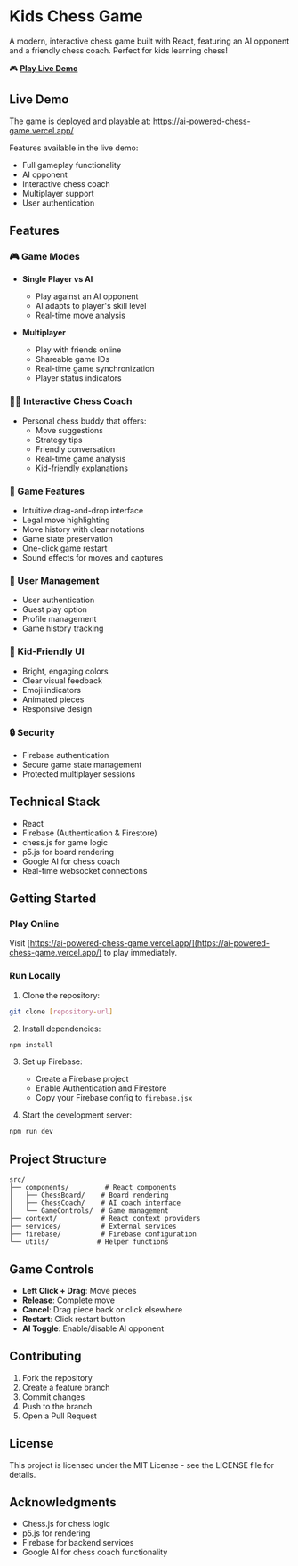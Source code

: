 # Kids Chess Game

A modern, interactive chess game built with React, featuring an AI opponent and a friendly chess coach. Perfect for kids learning chess!

🎮 **[Play Live Demo](https://ai-powered-chess-game.vercel.app/)**

## Live Demo
The game is deployed and playable at: https://ai-powered-chess-game.vercel.app/

Features available in the live demo:
- Full gameplay functionality
- AI opponent
- Interactive chess coach
- Multiplayer support
- User authentication

## Features

### 🎮 Game Modes
- **Single Player vs AI**
  - Play against an AI opponent
  - AI adapts to player's skill level
  - Real-time move analysis

- **Multiplayer**
  - Play with friends online
  - Shareable game IDs
  - Real-time game synchronization
  - Player status indicators

### 🧙‍♂️ Interactive Chess Coach
- Personal chess buddy that offers:
  - Move suggestions
  - Strategy tips
  - Friendly conversation
  - Real-time game analysis
  - Kid-friendly explanations

### 🎯 Game Features
- Intuitive drag-and-drop interface
- Legal move highlighting
- Move history with clear notations
- Game state preservation
- One-click game restart
- Sound effects for moves and captures

### 👥 User Management
- User authentication
- Guest play option
- Profile management
- Game history tracking

### 🎨 Kid-Friendly UI
- Bright, engaging colors
- Clear visual feedback
- Emoji indicators
- Animated pieces
- Responsive design

### 🔒 Security
- Firebase authentication
- Secure game state management
- Protected multiplayer sessions

## Technical Stack
- React
- Firebase (Authentication & Firestore)
- chess.js for game logic
- p5.js for board rendering
- Google AI for chess coach
- Real-time websocket connections

## Getting Started

### Play Online
Visit [https://ai-powered-chess-game.vercel.app/](https://ai-powered-chess-game.vercel.app/) to play immediately.

### Run Locally
1. Clone the repository:
```bash
git clone [repository-url]
```

2. Install dependencies:
```bash
npm install
```

3. Set up Firebase:
   - Create a Firebase project
   - Enable Authentication and Firestore
   - Copy your Firebase config to `firebase.jsx`

4. Start the development server:
```bash
npm run dev
```

## Project Structure
```
src/
├── components/         # React components
│   ├── ChessBoard/    # Board rendering
│   ├── ChessCoach/    # AI coach interface
│   └── GameControls/  # Game management
├── context/           # React context providers
├── services/          # External services
├── firebase/          # Firebase configuration
└── utils/            # Helper functions
```

## Game Controls
- **Left Click + Drag**: Move pieces
- **Release**: Complete move
- **Cancel**: Drag piece back or click elsewhere
- **Restart**: Click restart button
- **AI Toggle**: Enable/disable AI opponent

## Contributing
1. Fork the repository
2. Create a feature branch
3. Commit changes
4. Push to the branch
5. Open a Pull Request

## License
This project is licensed under the MIT License - see the LICENSE file for details.

## Acknowledgments
- Chess.js for chess logic
- p5.js for rendering
- Firebase for backend services
- Google AI for chess coach functionality
